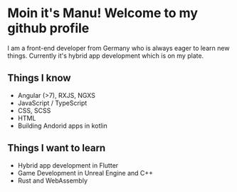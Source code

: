 # Moin it's Manu! Welcome to my github profile

I am a front-end developer from Germany who is always eager to learn new things. Currently it's hybrid app development which is on my plate.

## Things I know

- Angular (>7), RXJS, NGXS
- JavaScript / TypeScript
- CSS, SCSS
- HTML
- Building Andorid apps in kotlin

## Things I want to learn

- Hybrid app development in Flutter
- Game Development in Unreal Engine and C++
- Rust and WebAssembly
